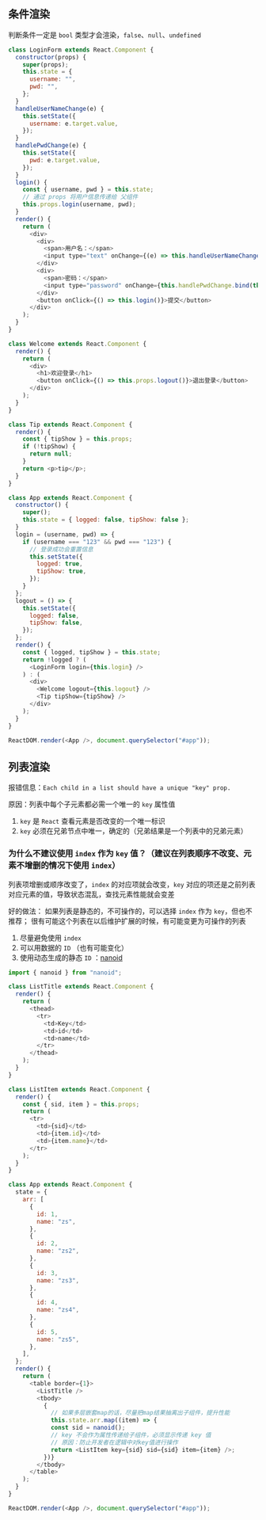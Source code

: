 ## 条件渲染
判断条件一定是 `bool` 类型才会渲染，`false`、`null`、`undefined`
```js
class LoginForm extends React.Component {
  constructor(props) {
    super(props);
    this.state = {
      username: "",
      pwd: "",
    };
  }
  handleUserNameChange(e) {
    this.setState({
      username: e.target.value,
    });
  }
  handlePwdChange(e) {
    this.setState({
      pwd: e.target.value,
    });
  }
  login() {
    const { username, pwd } = this.state;
    // 通过 props 将用户信息传递给 父组件
    this.props.login(username, pwd);
  }
  render() {
    return (
      <div>
        <div>
          <span>用户名：</span>
          <input type="text" onChange={(e) => this.handleUserNameChange(e)} />
        </div>
        <div>
          <span>密码：</span>
          <input type="password" onChange={this.handlePwdChange.bind(this)} />
        </div>
        <button onClick={() => this.login()}>提交</button>
      </div>
    );
  }
}

class Welcome extends React.Component {
  render() {
    return (
      <div>
        <h1>欢迎登录</h1>
        <button onClick={() => this.props.logout()}>退出登录</button>
      </div>
    );
  }
}

class Tip extends React.Component {
  render() {
    const { tipShow } = this.props;
    if (!tipShow) {
      return null;
    }
    return <p>tip</p>;
  }
}

class App extends React.Component {
  constructor() {
    super();
    this.state = { logged: false, tipShow: false };
  }
  login = (username, pwd) => {
    if (username === "123" && pwd === "123") {
      // 登录成功会重置信息
      this.setState({
        logged: true,
        tipShow: true,
      });
    }
  };
  logout = () => {
    this.setState({
      logged: false,
      tipShow: false,
    });
  };
  render() {
    const { logged, tipShow } = this.state;
    return !logged ? (
      <LoginForm login={this.login} />
    ) : (
      <div>
        <Welcome logout={this.logout} />
        <Tip tipShow={tipShow} />
      </div>
    );
  }
}

ReactDOM.render(<App />, document.querySelector("#app"));
```

## 列表渲染
报错信息：`Each child in a list should have a unique "key" prop.`

原因：列表中每个子元素都必需一个唯一的 `key` 属性值

1. `key` 是 `React` 查看元素是否改变的一个唯一标识
2. `key` 必须在兄弟节点中唯一，确定的（兄弟结果是一个列表中的兄弟元素）


### 为什么不建议使用 `index` 作为 `key` 值？（建议在列表顺序不改变、元素不增删的情况下使用 `index`）

列表项增删或顺序改变了，`index` 的对应项就会改变，`key` 对应的项还是之前列表对应元素的值，导致状态混乱，查找元素性能就会变差

好的做法：
如果列表是静态的，不可操作的，可以选择 `index` 作为 `key`，但也不推荐；
很有可能这个列表在以后维护扩展的时候，有可能变更为可操作的列表
1. 尽量避免使用 `index`
2. 可以用数据的 `ID` （也有可能变化）
3. 使用动态生成的静态 `ID` ：[nanoid](https://www.npmjs.com/package/nanoid)

```js
import { nanoid } from "nanoid";

class ListTitle extends React.Component {
  render() {
    return (
      <thead>
        <tr>
          <td>Key</td>
          <td>id</td>
          <td>name</td>
        </tr>
      </thead>
    );
  }
}

class ListItem extends React.Component {
  render() {
    const { sid, item } = this.props;
    return (
      <tr>
        <td>{sid}</td>
        <td>{item.id}</td>
        <td>{item.name}</td>
      </tr>
    );
  }
}

class App extends React.Component {
  state = {
    arr: [
      {
        id: 1,
        name: "zs",
      },
      {
        id: 2,
        name: "zs2",
      },
      {
        id: 3,
        name: "zs3",
      },
      {
        id: 4,
        name: "zs4",
      },
      {
        id: 5,
        name: "zs5",
      },
    ],
  };
  render() {
    return (
      <table border={1}>
        <ListTitle />
        <tbody>
          {
            // 如果多层嵌套map的话，尽量把map结果抽离出子组件，提升性能
            this.state.arr.map((item) => {
            const sid = nanoid();
            // key 不会作为属性传递给子组件，必须显示传递 key 值
            // 原因：防止开发者在逻辑中对key值进行操作
            return <ListItem key={sid} sid={sid} item={item} />;
          })}
        </tbody>
      </table>
    );
  }
}

ReactDOM.render(<App />, document.querySelector("#app"));
```